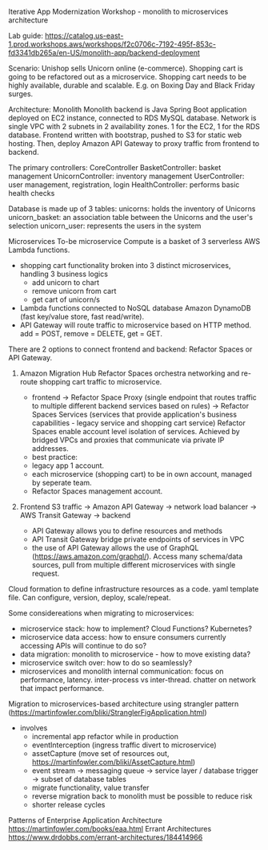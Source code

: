 Iterative App Modernization Workshop - monolith to microservices architecture

Lab guide: https://catalog.us-east-1.prod.workshops.aws/workshops/f2c0706c-7192-495f-853c-fd3341db265a/en-US/monolith-app/backend-deployment

Scenario: Unishop sells Unicorn online (e-commerce). Shopping cart is going to be refactored out as a microservice.
Shopping cart needs to be highly available, durable and scalable. E.g. on Boxing Day and Black Friday surges.

Architecture:
Monolith
Monolith backend is Java Spring Boot application deployed on EC2 instance, connected to RDS MySQL database. 
Network is single VPC with 2 subnets in 2 availability zones. 1 for the EC2, 1 for the RDS database.
Frontend written with bootstrap, pushed to S3 for static web hosting.
Then, deploy Amazon API Gateway to proxy traffic from frontend to backend.

The primary controllers:
CoreController
BasketController: basket management
UnicornController: inventory management
UserController: user management, registration, login
HealthController: performs basic health checks

Database is made up of 3 tables:
unicorns: holds the inventory of Unicorns
unicorn_basket: an association table between the Unicorns and the user's selection
unicorn_user: represents the users in the system

Microservices
To-be microservice Compute is a basket of 3 serverless AWS Lambda functions.
 - shopping cart functionality broken into 3 distinct microservices, handling 3 business logics
 	- add unicorn to chart
	- remove unicorn from cart
 	- get cart of unicorn/s
 - Lambda functions connected to NoSQL database Amazon DynamoDB (fast key/value store, fast read/write). 
 - API Gateway will route traffic to microservice based on HTTP method. add = POST, remove = DELETE, get = GET.

There are 2 options to connect frontend and backend: Refactor Spaces or API Gateway.
1. Amazon Migration Hub Refactor Spaces orchestra networking and re-route shopping cart traffic to microservice.
 	- frontend -> Refactor Space Proxy (single endpoint that routes traffic to multiple different backend services based on rules) -> Refactor Spaces Services (services that provide application's business capabilities - legacy service and shopping cart service)
Refactor Spaces enable account level isolation of services. Achieved by bridged VPCs and proxies that communicate via private IP addresses.
	- best practice: 
	- legacy app 1 account.
	- each microservice (shopping cart) to be in own account, managed by seperate team.
	- Refactor Spaces management account.

2. Frontend S3 traffic -> Amazon API Gateway -> network load balancer -> AWS Transit Gateway -> backend
	- API Gateway allows you to define resources and methods
	- API Transit Gateway bridge private endpoints of services in VPC
	- the use of API Gateway allows the use of GraphQL (https://aws.amazon.com/graphql/). Access many schema/data sources, pull from multiple different microservices with single request.

Cloud formation to define infrastructure resources as a code. yaml template file. Can configure, version, deploy, scale/repeat.

Some considereations when migrating to microservices:
 - microservice stack: how to implement? Cloud Functions? Kubernetes?
 - microservice data access: how to ensure consumers currently accessing APIs will continue to do so?
 - data migration: monolith to microservice - how to move existing data?
 - microservice switch over: how to do so seamlessly?
 - microservices and monolith internal communication: focus on performance, latency. inter-process vs inter-thread. chatter on network that impact performance.

Migration to microservices-based architecture using strangler pattern (https://martinfowler.com/bliki/StranglerFigApplication.html)
 - involves 
	- incremental app refactor while in production
	- eventInterception (ingress traffic divert to microservice)
	- assetCapture (move set of resources out, https://martinfowler.com/bliki/AssetCapture.html)
	- event stream -> messaging queue -> service layer / database trigger -> subset of database tables
	- migrate functionality, value transfer
	- reverse migration back to monolith must be possible to reduce risk
	- shorter release cycles

Patterns of Enterprise Application Architecture
https://martinfowler.com/books/eaa.html
Errant Architectures
https://www.drdobbs.com/errant-architectures/184414966
